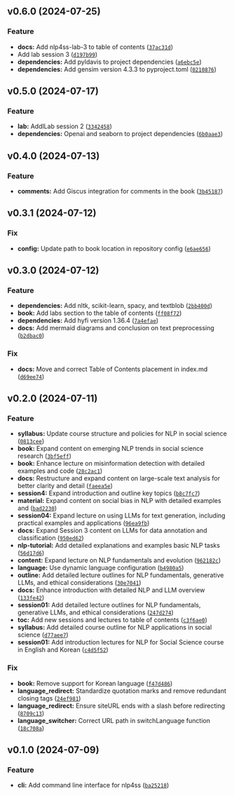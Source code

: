 <!--next-version-placeholder-->

## v0.6.0 (2024-07-25)

### Feature

* **docs:** Add nlp4ss-lab-3 to table of contents ([`37ac31d`](https://github.com/entelecheia/nlp4ss/commit/37ac31d643561fe643daa7060acb420c064dba86))
* Add lab session 3 ([`d197b99`](https://github.com/entelecheia/nlp4ss/commit/d197b9966cb895b5d9dff1f00ccc6ca9dd8c90cc))
* **dependencies:** Add pyldavis to project dependencies ([`a6ebc5e`](https://github.com/entelecheia/nlp4ss/commit/a6ebc5ec70c5e8d167511bbb3e2d4533b99377bf))
* **dependencies:** Add gensim version 4.3.3 to pyproject.toml ([`0210876`](https://github.com/entelecheia/nlp4ss/commit/021087625ed0f9e3fe69d34f13e3ded4877d3a53))

## v0.5.0 (2024-07-17)

### Feature

* **lab:** AddlLab session 2 ([`3342458`](https://github.com/entelecheia/nlp4ss/commit/334245851ebd750daa02b6fe76a8a62c3ad05811))
* **dependencies:** Openai and seaborn to project dependencies ([`6b0aae3`](https://github.com/entelecheia/nlp4ss/commit/6b0aae31c6075dea6ed6e4b09b3f2b7a39deb807))

## v0.4.0 (2024-07-13)

### Feature

* **comments:** Add Giscus integration for comments in the book ([`3b45187`](https://github.com/entelecheia/nlp4ss/commit/3b45187e5a3c75d2fbff57ac536cd94fd3f7c977))

## v0.3.1 (2024-07-12)

### Fix

* **config:** Update path to book location in repository config ([`e6ae656`](https://github.com/entelecheia/nlp4ss/commit/e6ae656b547f42cc7d6b481148c6685a06f10b6e))

## v0.3.0 (2024-07-12)

### Feature

* **dependencies:** Add nltk, scikit-learn, spacy, and textblob ([`2bb400d`](https://github.com/entelecheia/nlp4ss/commit/2bb400d3da99d68ea9db0496c9309a791cb2334f))
* **book:** Add labs section to the table of contents ([`ff08f72`](https://github.com/entelecheia/nlp4ss/commit/ff08f7233cd0175bf5b7c3d76d60a30c04a67adb))
* **dependencies:** Add hyfi version 1.36.4 ([`7a4efae`](https://github.com/entelecheia/nlp4ss/commit/7a4efaee7564b7dc25dcad97e2869381b91ef459))
* **docs:** Add mermaid diagrams and conclusion on text preprocessing ([`b2dbac0`](https://github.com/entelecheia/nlp4ss/commit/b2dbac0d328d87a0a760e6de2dc866fd8a4d3714))

### Fix

* **docs:** Move and correct Table of Contents placement in index.md ([`d69ee74`](https://github.com/entelecheia/nlp4ss/commit/d69ee74da9825ac8b05f9add76d55a3213abe3c8))

## v0.2.0 (2024-07-11)

### Feature

* **syllabus:** Update course structure and policies for NLP in social science ([`0813cee`](https://github.com/entelecheia/nlp4ss/commit/0813cee56b333d4950354711a46e3bee958b76b1))
* **book:** Expand content on emerging NLP trends in social science research ([`3bf5eff`](https://github.com/entelecheia/nlp4ss/commit/3bf5effef22fa92a629f3f31f5ef989a6e5e7ff3))
* **book:** Enhance lecture on misinformation detection with detailed examples and code ([`28c2ac1`](https://github.com/entelecheia/nlp4ss/commit/28c2ac17f91a8d6d6a44072875562462441aa6e8))
* **docs:** Restructure and expand content on large-scale text analysis for better clarity and detail ([`faeea5e`](https://github.com/entelecheia/nlp4ss/commit/faeea5e34fdc7dcc15f580a803c388265a52b535))
* **session4:** Expand introduction and outline key topics ([`b8c7fc7`](https://github.com/entelecheia/nlp4ss/commit/b8c7fc71199a80c4736e7ef06612982aeb76121c))
* **material:** Expand content on social bias in NLP with detailed examples and ([`bad2230`](https://github.com/entelecheia/nlp4ss/commit/bad2230da15c9c58e122fcb61b3a55ed0d892ba5))
* **session04:** Expand lecture on using LLMs for text generation, including practical examples and applications ([`96ea9fb`](https://github.com/entelecheia/nlp4ss/commit/96ea9fb3d8018a84fbb4e6ea7855a7e02bd49d21))
* **docs:** Expand Session 3 content on LLMs for data annotation and classification ([`950ed62`](https://github.com/entelecheia/nlp4ss/commit/950ed62f72e1ce9cb2c74fbba580bd2028d2fff8))
* **nlp-tutorial:** Add detailed explanations and examples basic NLP tasks ([`56d17d6`](https://github.com/entelecheia/nlp4ss/commit/56d17d671bd491893d34e9674273729bcf1b7f33))
* **content:** Expand lecture on NLP fundamentals and evolution ([`962182c`](https://github.com/entelecheia/nlp4ss/commit/962182c25664695b5a3d37bf6a2d16ca12218c2b))
* **language:** Use dynamic language configuration ([`b4980a5`](https://github.com/entelecheia/nlp4ss/commit/b4980a59150a2c096fc29264f75e0f8889c86832))
* **outline:** Add detailed lecture outlines for NLP fundamentals, generative LLMs, and ethical considerations ([`30e7041`](https://github.com/entelecheia/nlp4ss/commit/30e70419c2bf644f35092aa2f099be8750379643))
* **docs:** Enhance introduction with detailed NLP and LLM overview ([`133fe42`](https://github.com/entelecheia/nlp4ss/commit/133fe426cdd96878294388c6356bb325a9cc5ec8))
* **session01:** Add detailed lecture outlines for NLP fundamentals, generative LLMs, and ethical considerations ([`247d274`](https://github.com/entelecheia/nlp4ss/commit/247d274d9f077f4b85c75099b3b26599d322d677))
* **toc:** Add new sessions and lectures to table of contents ([`c3f6ae0`](https://github.com/entelecheia/nlp4ss/commit/c3f6ae0525cb13e2deec63dd48289c297c18b1c8))
* **syllabus:** Add detailed course outline for NLP applications in social science ([`d77aee7`](https://github.com/entelecheia/nlp4ss/commit/d77aee7ec083959226cd6d85dd002ff699803c4a))
* **session01:** Add introduction lectures for NLP for Social Science course in English and Korean ([`c4d5f52`](https://github.com/entelecheia/nlp4ss/commit/c4d5f52151fb4ee79a198d80e8e0df8592b692f1))

### Fix

* **book:** Remove support for Korean language ([`f47d486`](https://github.com/entelecheia/nlp4ss/commit/f47d486ec72b9a4bcc016f2cb59d24296b0d3d29))
* **language_redirect:** Standardize quotation marks and remove redundant closing tags ([`24ef981`](https://github.com/entelecheia/nlp4ss/commit/24ef981ed17f42f88d302220cdffccb83a8e01b7))
* **language_redirect:** Ensure siteURL ends with a slash before redirecting ([`8709c13`](https://github.com/entelecheia/nlp4ss/commit/8709c1370f1ac5feb5ea14b01ac41b21d27ee63d))
* **language_switcher:** Correct URL path in switchLanguage function ([`18c708a`](https://github.com/entelecheia/nlp4ss/commit/18c708a70406ee2c7844bee3e6a255f0ab7c39a4))

## v0.1.0 (2024-07-09)

### Feature

* **cli:** Add command line interface for nlp4ss ([`ba25218`](https://github.com/entelecheia/nlp4ss/commit/ba252181adecfc6c2de67ea0025a5eaae8e633df))
